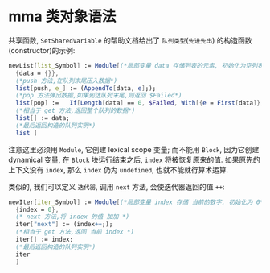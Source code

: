 # mma 类对象语法

共享函数, `SetSharedVariable` 的帮助文档给出了 `队列类型`(`先进先出`) 的构造函数(constructor)的示例:

```mathematica
newList[list_Symbol] := Module[(*局部变量 data 存储列表的元素, 初始化为空列表*)
  {data = {}},
  (*push 方法,在队列末尾压入数据*)
  list[push, e_] := (AppendTo[data, e];);
  (*pop 方法弹出数据,如果到达队列末尾,则返回 $Failed*)
  list[pop] :=   If[Length[data] == 0, $Failed, With[{e = First[data]}, data = Rest[data]; e]];
  (*相当于 get 方法,返回整个队列的数据*)
  list[] := data;
  (*最后返回构造的队列实例*)
  list ]
```

注意这里必须用 `Module`, 它创建 lexical scope 变量;
而不能用 `Block`, 因为它创建 dynamical 变量, 在 `Block` 块运行结束之后, `index` 将被恢复原来的值.
如果原先的上下文没有 `index`, 那么 `index` 仍为 `undefined`, 也就不能就行算术运算.

类似的, 我们可以定义 `迭代器`, 调用 `next` 方法, 会使迭代器返回的值 `++`:

```mathematica
newIter[iter_Symbol] := Module[(*局部变量 index 存储 当前的数字, 初始化为 0*)
  {index = 0},
  (* next 方法,将 index 的值 加加 *)
  iter["next"] := (index++;);
  (*相当于 get 方法,返回 当前 index *)
  iter[] := index;
  (*最后返回构造的队列实例*)
  iter
  ]
```
